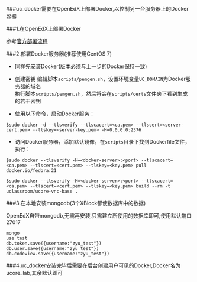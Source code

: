 ###uc_docker需要在OpenEdX上部署Docker,以控制另一台服务器上的Docker容器

###1.在OpenEdX上部署Docker

参考[官方部署流程](http://docs.docker.com/installation/ubuntulinux/#ubuntu-precise-1204-lts-64-bit)


###2.部署Docker服务器(推荐使用CentOS 7)

* 同样先安装Docker(版本必须与上一步的Docker保持一致)

* 创建密钥
  编辑脚本`scripts/pemgen.sh`，设置环境变量`UC_DOMAIN`为Docker服务器的域名  
  执行脚本`scripts/pemgen.sh`，然后将会在`scripts/certs`文件夹下看到生成的若干密钥
* 使用以下命令，启动Docker服务：  
```
$sudo docker -d --tlsverify --tlscacert=<ca.pem> --tlscert=<server-cert.pem> --tlskey=<server-key.pem> -H=0.0.0.0:2376
```
* 访问Docker服务器，添加默认镜像，在`scripts`目录下找到Dockerfile文件，执行： 
```
$sudo docker --tlsverify -H=<docker-server>:<port> --tlscacert=<ca.pem> --tlscert=<cert.pem> --tlskey=<key.pem> pull docker.io/fedora:21
```
```
$sudo docker --tlsverify -H=<docker-server>:<port> --tlscacert=<ca.pem> --tlscert=<cert.pem> --tlskey=<key.pem> build --rm -t uclassroom/ucore-vnc-base .
```

###3.在本地安装mongodb(3个XBlock都使数据库中的数据)

OpenEdX自带mongodb,无需再安装,只需建立所使用的数据库即可,使用默认端口27017

```
mongo
use test
db.token.save({username:"zyu_test"})
db.user.save({username:"zyu_test"})
db.codeview.save({username:"zyu_test"})
```

###4.uc_docker安装完毕后需要在后台创建用户可见的Docker,Docker名为ucore_lab,其余默认即可
